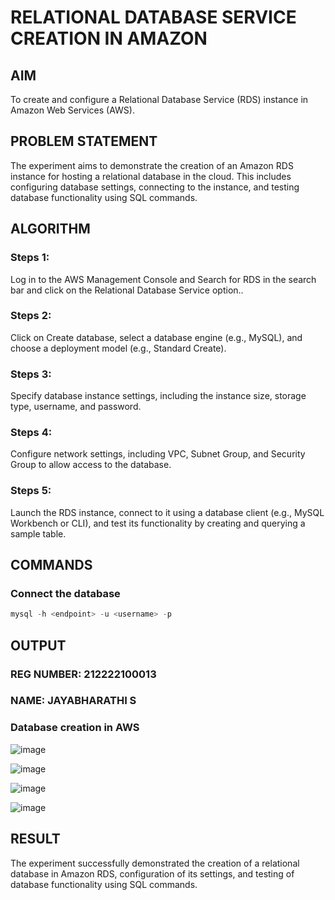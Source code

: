 # RELATIONAL DATABASE SERVICE CREATION IN AMAZON
 
## AIM
To create and configure a Relational Database Service (RDS) instance in Amazon Web Services (AWS).
       
## PROBLEM STATEMENT
The experiment aims to demonstrate the creation of an Amazon RDS instance for hosting a relational database in the cloud. This includes configuring database settings, connecting to the instance, and testing database functionality using SQL commands.

## ALGORITHM

 ### Steps 1:
 Log in to the AWS Management Console and Search for RDS in the search bar and click on the Relational Database Service option..
 
 ### Steps 2:
 Click on Create database, select a database engine (e.g., MySQL), and choose a deployment model (e.g., Standard Create).
 
 ### Steps 3:
 Specify database instance settings, including the instance size, storage type, username, and password.
 
 ### Steps 4:
 Configure network settings, including VPC, Subnet Group, and Security Group to allow access to the database.
 
 ### Steps 5:
 Launch the RDS instance, connect to it using a database client (e.g., MySQL Workbench or CLI), and test its functionality by creating and querying a sample table.

 
## COMMANDS
### Connect the database

```sql
mysql -h <endpoint> -u <username> -p
```


## OUTPUT

### REG NUMBER: 212222100013
### NAME: JAYABHARATHI S

### Database creation in AWS
![image](https://github.com/user-attachments/assets/56aee849-da28-4d40-a9cd-275c06b40f1f)

![image](https://github.com/user-attachments/assets/e194c2b3-5597-4b65-b9fd-2acfd721c037)


![image](https://github.com/user-attachments/assets/bb353fae-7e29-4b8e-a5af-db76bc6f71bb)

![image](https://github.com/user-attachments/assets/8739950e-4b20-4175-adfc-a6d5104e80a5)

 
## RESULT
The experiment successfully demonstrated the creation of a relational database in Amazon RDS, configuration of its settings, and testing of database functionality using SQL commands.
 

  


